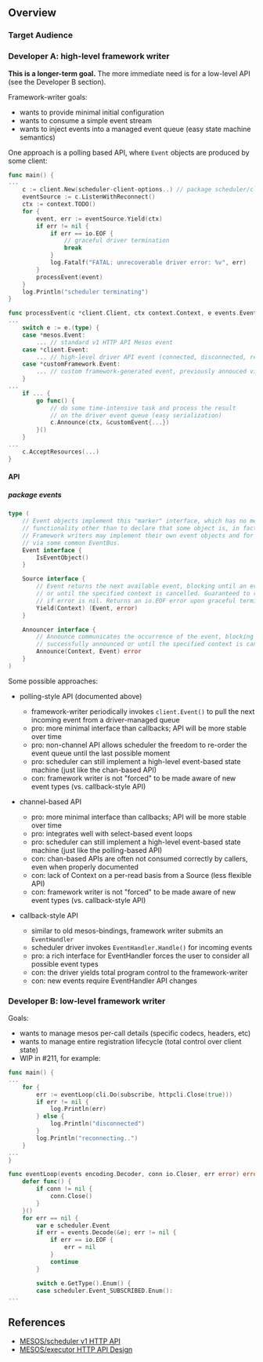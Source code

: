 ## Overview

### Target Audience

### Developer A: high-level framework writer

**This is a longer-term goal.**
The more immediate need is for a low-level API (see the Developer B section).

Framework-writer goals:
  - wants to provide minimal initial configuration
  - wants to consume a simple event stream
  - wants to inject events into a managed event queue (easy state machine semantics)

One approach is a polling based API, where `Event` objects are produced by some client:

```go
func main() {
...
	c := client.New(scheduler-client-options..) // package scheduler/client
	eventSource := c.ListenWithReconnect()
	ctx := context.TODO()
	for {
		event, err := eventSource.Yield(ctx)
		if err != nil {
			if err == io.EOF {
				// graceful driver termination
				break
			}
			log.Fatalf("FATAL: unrecoverable driver error: %v", err)
		}
		processEvent(event)
	}
	log.Println("scheduler terminating")
}

func processEvent(c *client.Client, ctx context.Context, e events.Event) {
...
	switch e := e.(type) {
	case *mesos.Event:
		... // standard v1 HTTP API Mesos event
	case *client.Event:
		... // high-level driver API event (connected, disconnected, reconnected, ...)
	case *customFramework.Event:
		... // custom framework-generated event, previously annouced via Announcer
	}
...
	if ... {
		go func() {
			// do some time-intensive task and process the result
			// on the driver event queue (easy serialization)
			c.Announce(ctx, &customEvent{...})
		}()
	}
...
	c.AcceptResources(...)
}
```

#### API

##### package events

```go
type (
	// Event objects implement this "marker" interface, which has no meaningful
	// functionality other than to declare that some object is, in fact, an Event.
	// Framework writers may implement their own event objects and for dispatching
	// via some common EventBus.
	Event interface {
		IsEventObject()
	}

	Source interface {
		// Event returns the next available event, blocking until an event becomes available
		// or until the specified context is cancelled. Guaranteed to return a non-nil event
		// if error is nil. Returns an io.EOF error upon graceful termination of the source.
		Yield(Context) (Event, error)
	}

	Announcer interface {
		// Announce communicates the occurrence of the event, blocking until the event is
		// successfully announced or until the specified context is cancelled.
		Announce(Context, Event) error
	}
)
```

Some possible approaches:
- polling-style API (documented above)
  - framework-writer periodically invokes `client.Event()` to pull the next incoming event from a driver-managed queue
  - pro: more minimal interface than callbacks; API will be more stable over time
  - pro: non-channel API allows scheduler the freedom to re-order the event queue until the last possible moment
  - pro: scheduler can still implement a high-level event-based state machine (just like the chan-based API)
  - con: framework writer is not "forced" to be made aware of new event types (vs. callback-style API)

- channel-based API
  - pro: more minimal interface than callbacks; API will be more stable over time
  - pro: integrates well with select-based event loops
  - pro: scheduler can still implement a high-level event-based state machine (just like the polling-based API)
  - con: chan-based APIs are often not consumed correctly by callers, even when properly documented
  - con: lack of Context on a per-read basis from a Source (less flexible API)
  - con: framework writer is not "forced" to be made aware of new event types (vs. callback-style API)

- callback-style API
  - similar to old mesos-bindings, framework writer submits an `EventHandler`
  - scheduler driver invokes `EventHandler.Handle()` for incoming events
  - pro: a rich interface for EventHandler forces the user to consider all possible event types
  - con: the driver yields total program control to the framework-writer
  - con: new events require EventHandler API changes

### Developer B: low-level framework writer

Goals:
  - wants to manage mesos per-call details (specific codecs, headers, etc)
  - wants to manage entire registration lifecycle (total control over client state)
  - WIP in #211, for example:

```go
func main() {
...
	for {
		err := eventLoop(cli.Do(subscribe, httpcli.Close(true)))
		if err != nil {
			log.Println(err)
		} else {
			log.Println("disconnected")
		}
		log.Println("reconnecting..")
	}
...
}

func eventLoop(events encoding.Decoder, conn io.Closer, err error) error {
	defer func() {
		if conn != nil {
			conn.Close()
		}
	}()
	for err == nil {
		var e scheduler.Event
		if err = events.Decode(&e); err != nil {
			if err == io.EOF {
				err = nil
			}
			continue
		}

		switch e.GetType().Enum() {
		case scheduler.Event_SUBSCRIBED.Enum():
...
```

## References

* [MESOS/scheduler v1 HTTP API](https://github.com/apache/mesos/blob/master/docs/scheduler-http-api.md)
* [MESOS/executor HTTP API Design](https://docs.google.com/document/d/1dFmTrSZXCo5zj8H8SkJ4HT-V0z2YYnEZVV8Fd_-AupM/edit#heading=h.r7o3o3roqg12)
